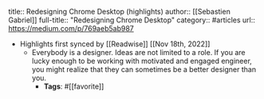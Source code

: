 title:: Redesigning Chrome Desktop (highlights)
author:: [[Sebastien Gabriel]]
full-title:: "Redesigning Chrome Desktop"
category:: #articles
url:: https://medium.com/p/769aeb5ab987

- Highlights first synced by [[Readwise]] [[Nov 18th, 2022]]
	- Everybody is a designer. Ideas are not limited to a role. If you are lucky enough to be working with motivated and engaged engineer, you might realize that they can sometimes be a better designer than you.
		- **Tags**: #[[favorite]]